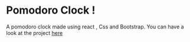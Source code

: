# Pomodoro Clock !

A pomodoro clock made using react , Css and 
Bootstrap. You can have a look at the project 
[here](https://codepen.io/Justdvnsh2208/pen/wYKJGO/)
